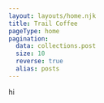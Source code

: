 ```yaml
---
layout: layouts/home.njk
title: Trail Coffee
pageType: home
pagination:
  data: collections.post
  size: 10
  reverse: true
  alias: posts
---
```

hi